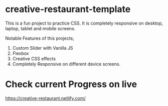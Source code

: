 # creative-restaurant-template
This is a fun project to practice CSS. It is completely responsive on desktop, laptop, tablet and mobile screens.


Notable Features of this projects;
1. Custom Slider with Vanilla JS
2. Flexbox
3. Creative CSS effects
4. Completely Responsive on different device screens.

# Check current Progress on live
https://creative-restaurant.netlify.com/
